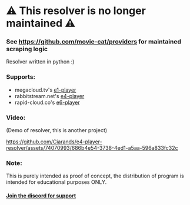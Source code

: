 # ⚠️ This resolver is no longer maintained ⚠️
### See https://github.com/movie-cat/providers for maintained scraping logic
Resolver written in python :)

### Supports:
- megacloud.tv's [e1-player](https://megacloud.tv/js/player/a/prod/e1-player.min.js)
- rabbitstream.net's [e4-player](https://rabbitstream.net/js/player/prod/e4-player.min.js)
- rapid-cloud.co's [e6-player](https://rapid-cloud.co/js/player/prod/e6-player-v2.min.js)

### Video:
(Demo of resolver, this is another project)

https://github.com/Ciarands/e4-player-resolver/assets/74070993/686b4e54-3738-4ed1-a5aa-596a833fc32c

### Note:
This is purely intended as proof of concept, the distribution of program is intended for educational purposes ONLY.

#### [Join the discord for support](https://discord.gg/z2r8e8neQ7)
